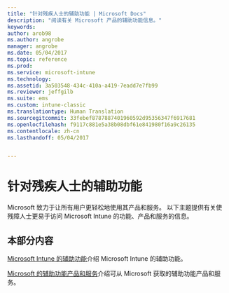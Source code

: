 ```yaml
---
title: "针对残疾人士的辅助功能 | Microsoft Docs"
description: "阅读有关 Microsoft 产品的辅助功能信息。"
keywords: 
author: arob98
ms.author: angrobe
manager: angrobe
ms.date: 05/04/2017
ms.topic: reference
ms.prod: 
ms.service: microsoft-intune
ms.technology: 
ms.assetid: 3a503548-434c-410a-a419-7eadd7e7fb99
ms.reviewer: jeffgilb
ms.suite: ems
ms.custom: intune-classic
ms.translationtype: Human Translation
ms.sourcegitcommit: 33febef8787887401960592d95356347f6917681
ms.openlocfilehash: f9117c881e5a38b08dbf61e841980f16a9c26135
ms.contentlocale: zh-cn
ms.lasthandoff: 05/04/2017


---
```


# <a name="accessibility-for-people-with-disabilities"></a>针对残疾人士的辅助功能
Microsoft 致力于让所有用户更轻松地使用其产品和服务。 以下主题提供有关使残障人士更易于访问 Microsoft Intune 的功能、产品和服务的信息。

## <a name="in-this-section"></a>本部分内容
[Microsoft Intune 的辅助功能](accessibility-features-of-microsoft-intune.md)介绍 Microsoft Intune 的辅助功能。

[Microsoft 的辅助功能产品和服务](accessibility-products-and-services-from-microsoft.md)介绍可从 Microsoft 获取的辅助功能产品和服务。

